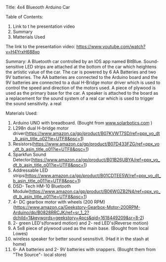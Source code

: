 Title: 4x4 Blueooth Arduino Car

Table of Contents: 
  1. Link to t he presentation video
  2. Summary
  3. Matterials Used 

The link to the presentation video:
https://www.youtube.com/watch?v=H4YrxH688xo
  
Summary:
A Bluetooth car controlled by an IOS app named BitBlue. Sound-sensitive LED strips are attached at the bottom of the car which heightens the artistic value of the car. The car is powered by 6 AA Batteries and two 9V batteries. 
  The AA batteries are connected to the Arduino board and the 9V batteries are connected to a dual H-Bridge motor driver which is used to control the speed and direction of the motors used. A piece of plywood is used as the primary base for the car. A speaker is attached to the board as a replacement for the sound system of a real car which is used to trigger the sound sensitivity. a real 

Materials Used:
  1. Arduino UNO with breadboard. (Bought from www.solarbotics.com )
  2. L298n dual H-bridge motor driver(https://www.amazon.ca/gp/product/B07KVWT7SD/ref=ppx_yo_dt_b_asin_title_o02?ie=UTF8&psc=1)
  3. Resistors(https://www.amazon.ca/gp/product/B07D433FZG/ref=ppx_yo_dt_b_asin_title_o01?ie=UTF8&psc=1)
  4. Sparkfun Sound Detector(https://www.amazon.ca/gp/product/B01B26UBYA/ref=ppx_yo_dt_b_asin_title_o01?ie=UTF8&psc=1)
  5. Addressable LED strips(https://www.amazon.ca/gp/product/B01CDTEE5W/ref=ppx_yo_dt_b_asin_title_o01?ie=UTF8&psc=1)
  6. DSD- Tech HM-10 Bluetooth Module(https://www.amazon.ca/gp/product/B06WGZB2N4/ref=ppx_yo_dt_b_asin_title_o01?ie=UTF8&psc=1)
  7. 4- DC gearbox motor with wheels (200 RPM) (https://www.amazon.ca/Geekstory-Gearbox-Motor-200RPM-Arduino/dp/B0828RRCJK/ref=sr_1_2?dchild=1&keywords=geekstory+4pcs&qid=1618449209&sr=8-2)
  8. 2- green LED's(forward motion) and 2- red LED's(Reverse motion)
  9. A 5x8 piece of plywood used as the main base. (Bought from local Lowes)
  10. wireless speaker for better sound sesnsitivit. (Had it in the stash at home)
  11. 6- AA batteries and 2- 9V batteries with snappers. (Bought them from "The Source"- local store)
  
  
  
  
